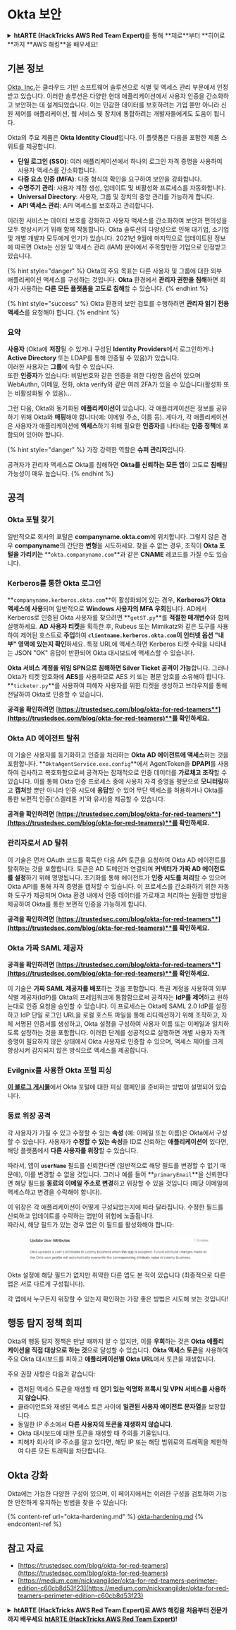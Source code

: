 # Okta 보안

<details>

<summary><strong>htARTE (HackTricks AWS Red Team Expert)</strong>를 통해 **제로**부터 **히어로**까지 **AWS 해킹**을 배우세요!</summary>

HackTricks를 지원하는 다른 방법:

* **회사가 HackTricks를 광고**하거나 **PDF로 HackTricks를 다운로드**하고 싶다면 [**구독 요금제**](https://github.com/sponsors/carlospolop)를 확인하세요!
* [**공식 PEASS & HackTricks 스왜그**](https://peass.creator-spring.com)를 구입하세요
* [**The PEASS Family**](https://opensea.io/collection/the-peass-family)를 발견하세요, 당사의 독점 [**NFTs**](https://opensea.io/collection/the-peass-family) 컬렉션
* **💬 [Discord 그룹](https://discord.gg/hRep4RUj7f)** 또는 [**텔레그램 그룹**](https://t.me/peass)에 **가입**하거나 **트위터** 🐦 [**@hacktricks\_live**](https://twitter.com/hacktricks\_live)**를 팔로우**하세요.
* **HackTricks** 및 **HackTricks Cloud** github 저장소로 **PR 제출**하여 **해킹 트릭을 공유**하세요.

</details>

## 기본 정보

[Okta, Inc.](https://www.okta.com/)는 클라우드 기반 소프트웨어 솔루션으로 식별 및 액세스 관리 부문에서 인정받고 있습니다. 이러한 솔루션은 다양한 현대 애플리케이션에서 사용자 인증을 간소화하고 보안하는 데 설계되었습니다. 이는 민감한 데이터를 보호하려는 기업 뿐만 아니라 신원 제어를 애플리케이션, 웹 서비스 및 장치에 통합하려는 개발자들에게도 도움이 됩니다.

Okta의 주요 제품은 **Okta Identity Cloud**입니다. 이 플랫폼은 다음을 포함한 제품 스위트를 제공합니다.

* **단일 로그인 (SSO)**: 여러 애플리케이션에서 하나의 로그인 자격 증명을 사용하여 사용자 액세스를 간소화합니다.
* **다중 요소 인증 (MFA)**: 다중 형식의 확인을 요구하여 보안을 강화합니다.
* **수명주기 관리**: 사용자 계정 생성, 업데이트 및 비활성화 프로세스를 자동화합니다.
* **Universal Directory**: 사용자, 그룹 및 장치의 중앙 관리를 가능하게 합니다.
* **API 액세스 관리**: API 액세스를 보호하고 관리합니다.

이러한 서비스는 데이터 보호를 강화하고 사용자 액세스를 간소화하여 보안과 편의성을 모두 향상시키기 위해 함께 작동합니다. Okta 솔루션의 다양성으로 인해 대기업, 소기업 및 개별 개발자 모두에게 인기가 있습니다. 2021년 9월에 마지막으로 업데이트된 정보에 따르면 Okta는 신원 및 액세스 관리 (IAM) 분야에서 주목할만한 기업으로 인정받고 있습니다.

{% hint style="danger" %}
Okta의 주요 목표는 다른 사용자 및 그룹에 대한 외부 애플리케이션 액세스를 구성하는 것입니다. **Okta** 환경에서 **관리자 권한을 침해**하면 회사가 사용하는 **다른 모든 플랫폼을 고도로 침해**할 수 있습니다.
{% endhint %}

{% hint style="success" %}
Okta 환경의 보안 검토를 수행하려면 **관리자 읽기 전용 액세스**를 요청해야 합니다.
{% endhint %}

### 요약

**사용자** (Okta에 **저장**될 수 있거나 구성된 **Identity Providers**에서 로그인하거나 **Active Directory** 또는 LDAP를 통해 인증될 수 있음)가 있습니다.\
이러한 사용자는 **그룹**에 속할 수 있습니다.\
또한 **인증자**가 있습니다: 비밀번호와 같은 인증을 위한 다양한 옵션이 있으며 WebAuthn, 이메일, 전화, okta verify와 같은 여러 2FA가 있을 수 있습니다(활성화 또는 비활성화될 수 있음)...

그런 다음, Okta와 동기화된 **애플리케이션이** 있습니다. 각 애플리케이션은 정보를 공유하기 위해 Okta와 **매핑**해야 합니다(예: 이메일 주소, 이름 등). 게다가, 각 애플리케이션은 사용자가 애플리케이션에 **액세스**하기 위해 필요한 **인증자**를 나타내는 **인증 정책**에 포함되어 있어야 합니다.

{% hint style="danger" %}
가장 강력한 역할은 **슈퍼 관리자**입니다.

공격자가 관리자 액세스로 Okta를 침해하면 **Okta를 신뢰하는 모든 앱**이 고도로 **침해**될 가능성이 매우 높습니다.
{% endhint %}

## 공격

### Okta 포털 찾기

일반적으로 회사의 포털은 **companyname.okta.com**에 위치합니다. 그렇지 않은 경우 **companyname**의 간단한 **변형**을 시도하세요. 찾을 수 없는 경우, 조직이 **Okta 포털을 가리키는** **`okta.companyname.com`**과 같은 **CNAME** 레코드를 가질 수도 있습니다.

### Kerberos를 통한 Okta 로그인

**`companyname.kerberos.okta.com`**이 활성화되어 있는 경우, **Kerberos가 Okta 액세스에 사용**되며 일반적으로 **Windows 사용자의 MFA 우회**됩니다. AD에서 Kerberos로 인증된 Okta 사용자를 찾으려면 **`getST.py`**를 **적절한 매개변수**와 함께 실행하세요. **AD 사용자 티켓**을 획득한 후, Rubeus 또는 Mimikatz와 같은 도구를 사용하여 제어된 호스트로 **주입**하여 **`clientname.kerberos.okta.com`이 인터넷 옵션 "내부" 영역에 있는지 확인**하세요. 특정 URL에 액세스하면 Kerberos 티켓 수락을 나타내는 JSON "OK" 응답이 반환되어 Okta 대시보드에 액세스할 수 있습니다.

**Okta 서비스 계정을 위임 SPN으로 침해하면 Silver Ticket 공격이 가능**합니다. 그러나 Okta가 티켓 암호화에 **AES**를 사용하므로 AES 키 또는 평문 암호를 소유해야 합니다. **`ticketer.py`**를 사용하여 피해자 사용자를 위한 티켓을 생성하고 브라우저를 통해 전달하여 Okta로 인증할 수 있습니다.

**공격을 확인하려면** [**https://trustedsec.com/blog/okta-for-red-teamers**](https://trustedsec.com/blog/okta-for-red-teamers)**를 확인하세요.**

### Okta AD 에이전트 탈취

이 기술은 사용자를 동기화하고 인증을 처리하는 **Okta AD 에이전트에 액세스**하는 것을 포함합니다. **`OktaAgentService.exe.config`**에서 AgentToken을 **DPAPI**를 사용하여 검사하고 복호화함으로써 공격자는 잠재적으로 인증 데이터를 **가로채고 조작**할 수 있습니다. 이를 통해 Okta 인증 프로세스 중에 사용자 자격 증명을 평문으로 **모니터링**하고 **캡처**할 뿐만 아니라 인증 시도에 **응답**할 수 있어 무단 액세스를 허용하거나 Okta를 통한 보편적 인증(‘스켈레톤 키’와 유사)을 제공할 수 있습니다.

**공격을 확인하려면** [**https://trustedsec.com/blog/okta-for-red-teamers**](https://trustedsec.com/blog/okta-for-red-teamers)**를 확인하세요.**

### 관리자로서 AD 탈취

이 기술은 먼저 OAuth 코드를 획득한 다음 API 토큰을 요청하여 Okta AD 에이전트를 탈취하는 것을 포함합니다. 토큰은 AD 도메인과 연결되며 **커넥터가 가짜 AD 에이전트를 설정**하기 위해 명명됩니다. 초기화를 통해 에이전트가 **인증 시도를 처리**할 수 있으며 Okta API를 통해 자격 증명을 캡처할 수 있습니다. 이 프로세스를 간소화하기 위한 자동화 도구가 제공되며 Okta 환경 내에서 인증 데이터를 가로채고 처리하는 원활한 방법을 제공하여 Okta를 통한 보편적 인증을 가능하게 합니다.

**공격을 확인하려면** [**https://trustedsec.com/blog/okta-for-red-teamers**](https://trustedsec.com/blog/okta-for-red-teamers)**를 확인하세요.**

### Okta 가짜 SAML 제공자

**공격을 확인하려면** [**https://trustedsec.com/blog/okta-for-red-teamers**](https://trustedsec.com/blog/okta-for-red-teamers)**를 확인하세요.**

이 기술은 **가짜 SAML 제공자를 배포**하는 것을 포함합니다. 특권 계정을 사용하여 외부 식별 제공자(IdP)를 Okta의 프레임워크에 통합함으로써 공격자는 **IdP를 제어**하고 원하는대로 인증 요청을 승인할 수 있습니다. 이 프로세스는 Okta에 SAML 2.0 IdP를 설정하고 IdP 단일 로그인 URL을 로컬 호스트 파일을 통해 리디렉션하기 위해 조작하고, 자체 서명된 인증서를 생성하고, Okta 설정을 구성하여 사용자 이름 또는 이메일과 일치하도록 설정하는 것을 포함합니다. 이러한 단계를 성공적으로 실행하면 개별 사용자 자격 증명이 필요하지 않은 상태에서 Okta 사용자로 인증할 수 있으며, 액세스 제어를 크게 향상시켜 감지되지 않은 방식으로 액세스를 제공합니다.
### Evilgnix를 사용한 Okta 포털 피싱

[**이 블로그 게시물**](https://medium.com/nickvangilder/okta-for-red-teamers-perimeter-edition-c60cb8d53f23)에서 Okta 포털에 대한 피싱 캠페인을 준비하는 방법이 설명되어 있습니다.

### 동료 위장 공격

각 사용자가 가질 수 있고 수정할 수 있는 **속성** (예: 이메일 또는 이름)은 Okta에서 구성할 수 있습니다. 사용자가 **수정할 수 있는 속성**을 ID로 신뢰하는 **애플리케이션이** 있다면, 해당 플랫폼에서 **다른 사용자를 위장**할 수 있습니다.

따라서, 앱이 **`userName`** 필드를 신뢰한다면 (일반적으로 해당 필드를 변경할 수 없기 때문에), 이를 변경할 수 없을 것입니다. 그러나 예를 들어 **`primaryEmail`**을 신뢰한다면 해당 필드를 **동료의 이메일 주소로 변경**하고 위장할 수 있을 것입니다 (해당 이메일에 액세스하고 변경을 수락해야 합니다).

이 위장은 각 애플리케이션이 어떻게 구성되었는지에 따라 달라집니다. 수정한 필드를 신뢰하고 업데이트를 수락하는 앱만이 위험에 노출됩니다.\
따라서, 해당 필드가 있는 경우 앱은 이 필드를 활성화해야 합니다:

<figure><img src="../../.gitbook/assets/image (175).png" alt=""><figcaption></figcaption></figure>

Okta 설정에 해당 필드가 없지만 취약한 다른 앱도 본 적이 있습니다 (최종적으로 다른 앱은 서로 다르게 구성됩니다).

각 앱에서 누구든지 위장할 수 있는지 확인하는 가장 좋은 방법은 시도해 보는 것입니다!

## 행동 탐지 정책 회피 <a href="#id-9fde" id="id-9fde"></a>

Okta의 행동 탐지 정책은 만날 때까지 알 수 없지만, 이를 **우회**하는 것은 **Okta 애플리케이션을 직접 대상으로 하는 것**으로 달성할 수 있습니다. **Okta 액세스 토큰**을 사용하여 주요 Okta 대시보드를 피하고 **애플리케이션별 Okta URL**에서 토큰을 재생합니다.

주요 권장 사항은 다음과 같습니다:

* 캡처된 액세스 토큰을 재생할 때 **인기 있는 익명화 프록시 및 VPN 서비스를 사용하지 않습니다**.
* 클라이언트와 재생된 액세스 토큰 사이에 **일관된 사용자 에이전트 문자열**을 보장합니다.
* 동일한 IP 주소에서 **다른 사용자의 토큰을 재생하지 않습니다**.
* Okta 대시보드에 대한 토큰을 재생할 때 주의를 기울입니다.
* 피해자 회사의 IP 주소를 알고 있다면, 해당 IP 또는 해당 범위로의 트래픽을 제한하여 다른 모든 트래픽을 차단합니다.

## Okta 강화

Okta에는 가능한 다양한 구성이 있으며, 이 페이지에서는 이러한 구성을 검토하여 가능한 안전하게 유지하는 방법을 찾을 수 있습니다:

{% content-ref url="okta-hardening.md" %}
[okta-hardening.md](okta-hardening.md)
{% endcontent-ref %}

## 참고 자료

* [https://trustedsec.com/blog/okta-for-red-teamers](https://trustedsec.com/blog/okta-for-red-teamers)
* [https://medium.com/nickvangilder/okta-for-red-teamers-perimeter-edition-c60cb8d53f23](https://medium.com/nickvangilder/okta-for-red-teamers-perimeter-edition-c60cb8d53f23)

<details>

<summary><strong>htARTE (HackTricks AWS Red Team Expert)로 AWS 해킹을 처음부터 전문가까지 배우세요</strong> <a href="https://training.hacktricks.xyz/courses/arte"><strong>htARTE (HackTricks AWS Red Team Expert)</strong></a><strong>!</strong></summary>

HackTricks를 지원하는 다른 방법:

* **회사를 HackTricks에서 광고하거나 HackTricks를 PDF로 다운로드**하려면 [**구독 요금제**](https://github.com/sponsors/carlospolop)를 확인하세요!
* [**공식 PEASS & HackTricks 스왜그**](https://peass.creator-spring.com)를 구입하세요
* [**The PEASS Family**](https://opensea.io/collection/the-peass-family)를 발견하세요, 당사의 독점 [**NFTs**](https://opensea.io/collection/the-peass-family) 컬렉션
* 💬 [**디스코드 그룹**](https://discord.gg/hRep4RUj7f) 또는 [**텔레그램 그룹**](https://t.me/peass)에 **가입**하거나 **트위터** 🐦 [**@hacktricks\_live**](https://twitter.com/hacktricks\_live)**를 팔로우**하세요.
* **HackTricks** 및 **HackTricks Cloud** github 저장소에 PR을 제출하여 **해킹 트릭을 공유**하세요.

</details>

